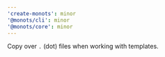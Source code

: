 ```yaml
---
'create-monots': minor
'@monots/cli': minor
'@monots/core': minor
---
```


Copy over `.` (dot) files when working with templates.
